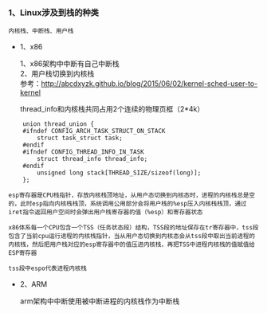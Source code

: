 ### 1、Linux涉及到栈的种类  

`内核栈、中断栈、用户栈 `

- 1、x86  

	1、x86架构中中断有自己中断栈  
	2、用户栈切换到内核栈  
		参考：http://abcdxyzk.github.io/blog/2015/06/02/kernel-sched-user-to-kernel

	thread_info和内核栈共同占用2个连续的物理页框（2*4k）  
```
    union thread_union {
    #ifndef CONFIG_ARCH_TASK_STRUCT_ON_STACK
    	struct task_struct task;
    #endif
    #ifndef CONFIG_THREAD_INFO_IN_TASK
    	struct thread_info thread_info;
    #endif
    	unsigned long stack[THREAD_SIZE/sizeof(long)];
    };
```

	esp寄存器是CPU栈指针，存放内核栈顶地址，从用户态切换到内核态时，进程的内核栈总是空的，此时esp指向内核栈栈顶，系统调用公用部分会将用户栈的%esp压入内核栈栈顶，通过iret指令返回用户空间时会弹出用户栈寄存器的值（%esp）和寄存器状态  
	
	x86体系每一个CPU包含一个TSS（任务状态段）结构，TSS段的地址保存在tr寄存器中，tss段包含了当前cpu运行进程的内核栈指针，当从用户态切换到内核态会从tss段中取出当前进程的内核栈，然后把用户栈对应的esp寄存器中的值压进内核栈，再把TSS中进程内核栈的值赋值给ESP寄存器
	
	tss段中espo代表进程内核栈

- 2、ARM  

	arm架构中中断使用被中断进程的内核栈作为中断栈  